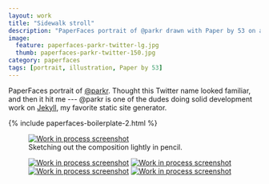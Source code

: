 ```yaml
---
layout: work
title: "Sidewalk stroll"
description: "PaperFaces portrait of @parkr drawn with Paper by 53 on an iPad."
image: 
  feature: paperfaces-parkr-twitter-lg.jpg
  thumb: paperfaces-parkr-twitter-150.jpg
category: paperfaces
tags: [portrait, illustration, Paper by 53]
---
```


PaperFaces portrait of [@parkr](http://twitter.com/parkr). Thought this Twitter name looked familiar, and then it hit me --- @parkr is one of the dudes doing solid development work on [Jekyll](http://jekyllrb.com), my favorite static site generator.

{% include paperfaces-boilerplate-2.html %}

<figure>
	<a href="{{ site.url }}/images/paperfaces-parkr-process-1-lg.jpg"><img src="{{ site.url }}/images/paperfaces-parkr-process-1-600.jpg" alt="Work in process screenshot"></a>
	<figcaption>Sketching out the composition lightly in pencil.</figcaption>
</figure>

<figure class="half">
	<a href="{{ site.url }}/images/paperfaces-parkr-process-2-lg.jpg"><img src="{{ site.url }}/images/paperfaces-parkr-process-2-600.jpg" alt="Work in process screenshot"></a>
	<a href="{{ site.url }}/images/paperfaces-parkr-process-3-lg.jpg"><img src="{{ site.url }}/images/paperfaces-parkr-process-3-600.jpg" alt="Work in process screenshot"></a>
	<a href="{{ site.url }}/images/paperfaces-parkr-process-4-lg.jpg"><img src="{{ site.url }}/images/paperfaces-parkr-process-4-600.jpg" alt="Work in process screenshot"></a>
	<a href="{{ site.url }}/images/paperfaces-parkr-process-5-lg.jpg"><img src="{{ site.url }}/images/paperfaces-parkr-process-5-600.jpg" alt="Work in process screenshot"></a>
</figure>